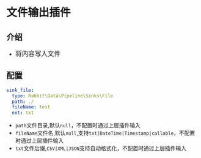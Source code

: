 # 文件输出插件

## 介绍

* <big>将内容写入文件</big>

## 配置

```yaml
sink_file:
  type: Rabbit\Data\Pipeline\Sinks\File
  path: ./
  fileName: test
  ext: txt
```

* `path`文件目录,默认`null`，不配置时通过上层插件输入
* `fileName`文件名,默认`null`,支持`txt|DateTime|Timestamp|callable`，不配置时通过上层插件输入
* `txt`文件后缀,`CSV|XML|JSON`支持自动格式化，不配置时通过上层插件输入